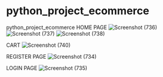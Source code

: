 # python_project_ecommerce
python_project_ecommerce
HOME PAGE
![Screenshot (736)](https://user-images.githubusercontent.com/81959303/212910382-03d929ba-d103-4999-acdf-9f5f4fe64660.png)
![Screenshot (737)](https://user-images.githubusercontent.com/81959303/212910555-62efcc4e-cd23-4664-a75a-4072c56f7231.png)
![Screenshot (738)](https://user-images.githubusercontent.com/81959303/212910595-f293087e-f29d-4e0a-baa9-3e062856789f.png)

CART
![Screenshot (740)](https://user-images.githubusercontent.com/81959303/212910627-528f0300-028e-4348-84cd-e8ab0e8021aa.png)

REGISTER PAGE
![Screenshot (734)](https://user-images.githubusercontent.com/81959303/212910688-66f537c9-4956-41c7-b7a4-e6e02eafe9e1.png)

LOGIN PAGE
![Screenshot (735)](https://user-images.githubusercontent.com/81959303/212910720-d0e39cb1-2898-4caf-8bee-8107fddbbd34.png)
